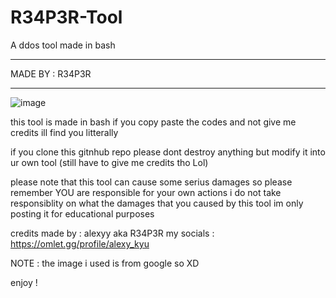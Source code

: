 # R34P3R-Tool
A ddos tool made in bash 
*************************
MADE BY : R34P3R
*************************

![image](https://user-images.githubusercontent.com/81732383/118963927-2c538680-b991-11eb-92ec-442d2725fde8.png)


this tool is made in bash if you copy paste the codes and not give me credits ill find you litterally 

if you clone this gitnhub repo please dont destroy anything but modify it into ur own tool (still have to give me credits tho Lol) 

please note that this tool can cause some serius damages so please remember YOU are responsible for your own actions i do not take responsiblity on what the damages that you caused by this tool im only posting it for educational purposes 

credits made by : alexyy aka R34P3R 
my socials : https://omlet.gg/profile/alexy_kyu

NOTE : the image i used is from google so XD

enjoy !
